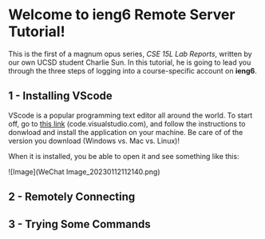 # Welcome to ieng6 Remote Server Tutorial!

This is the first of a magnum opus series, *CSE 15L Lab Reports*, written by our own UCSD student Charlie Sun. In this tutorial, he is going to lead you through the three steps of logging into a course-specific account on __ieng6__. 

## 1 - Installing VScode
VScode is a popular programming text editor all around the world. To start off, go to [this link](code.visualstudio.com) (code.visualstudio.com), and follow the instructions to donwload and install the application on your machine. Be care of of the version you download (Windows vs. Mac vs. Linux)!

When it is installed, you be able to open it and see something like this: 

![Image](WeChat Image_20230112112140.png)


## 2 - Remotely Connecting




## 3 - Trying Some Commands

